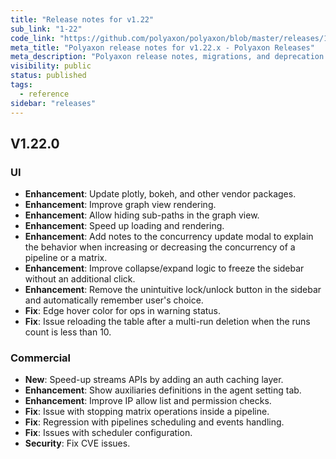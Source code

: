 ```yaml
---
title: "Release notes for v1.22"
sub_link: "1-22"
code_link: "https://github.com/polyaxon/polyaxon/blob/master/releases/1-22.md"
meta_title: "Polyaxon release notes for v1.22.x - Polyaxon Releases"
meta_description: "Polyaxon release notes, migrations, and deprecation notes for v1.22.x."
visibility: public
status: published
tags:
  - reference
sidebar: "releases"
---
```


## V1.22.0

### UI

 * **Enhancement**: Update plotly, bokeh, and other vendor packages.
 * **Enhancement**: Improve graph view rendering.
 * **Enhancement**: Allow hiding sub-paths in the graph view.
 * **Enhancement**: Speed up loading and rendering.
 * **Enhancement**: Add notes to the concurrency update modal to explain the behavior when increasing or decreasing the concurrency of a pipeline or a matrix.
 * **Enhancement**: Improve collapse/expand logic to freeze the sidebar without an additional click.
 * **Enhancement**: Remove the unintuitive lock/unlock button in the sidebar and automatically remember user's choice.
 * **Fix**: Edge hover color for ops in warning status.
 * **Fix**: Issue reloading the table after a multi-run deletion when the runs count is less than 10.

### Commercial

  * **New**: Speed-up streams APIs by adding an auth caching layer.
  * **Enhancement**: Show auxiliaries definitions in the agent setting tab.
  * **Enhancement**: Improve IP allow list and permission checks.
  * **Fix**: Issue with stopping matrix operations inside a pipeline.
  * **Fix**: Regression with pipelines scheduling and events handling.
  * **Fix**: Issues with scheduler configuration.
  * **Security**: Fix CVE issues.
